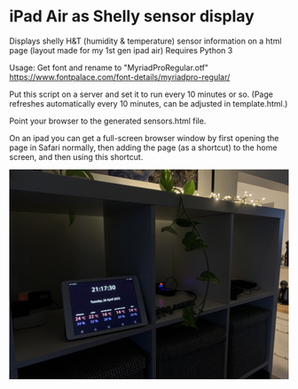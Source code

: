 # iPad Air as Shelly sensor display

Displays shelly H&T (humidity & temperature) sensor information on a html page (layout made for my 1st gen ipad air)
Requires Python 3

Usage: 
Get font and rename to "MyriadProRegular.otf"
https://www.fontpalace.com/font-details/myriadpro-regular/

Put this script on a server and set it to run every 10 minutes or so. (Page refreshes automatically every 10 minutes, can be adjusted in template.html.)

Point your browser to the generated sensors.html file.

On an ipad you can get a full-screen browser window by first opening the page in Safari normally, then adding the page (as a shortcut) to the home screen, and then using this shortcut.

![photo](https://github.com/Byproduct/iPad-Air-as-Shelly-sensor-display/blob/main/sensors.jpg)
